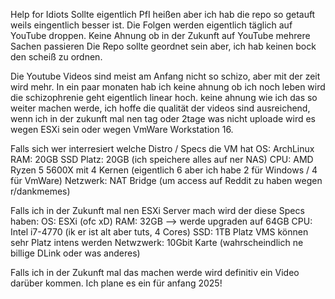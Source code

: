 Help for Idiots 
Sollte eigentlich PfI heißen aber ich hab die repo so getauft weils eingentlich besser ist.
Die Folgen werden eigentlich täglich auf YouTube droppen.
Keine Ahnung ob in der Zukunft auf YouTube mehrere Sachen passieren
Die Repo sollte geordnet sein aber, ich hab keinen bock den scheiß zu ordnen.

Die Youtube Videos sind meist am Anfang nicht so schizo, aber mit der zeit wird mehr. In ein paar monaten hab ich keine ahnung ob ich noch leben wird
die schizophrenie geht eigentlich linear hoch. keine ahnung wie ich das so weiter machen werde, ich hoffe die qualität der videos sind ausreichend, wenn ich in der zukunft
mal nen tag oder 2tage was nicht uploade wird es wegen ESXi sein oder wegen VmWare Workstation 16. 

Falls sich wer interresiert welche Distro / Specs die VM hat
  OS: ArchLinux
  RAM: 20GB
  SSD Platz: 20GB (ich speichere alles auf ner NAS)
  CPU: AMD Ryzen 5 5600X mit 4 Kernen (eigentlich 6 aber ich habe 2 für Windows / 4 für VmWare)
  Netzwerk: NAT Bridge (um access auf Reddit zu haben wegen r/dankmemes)

Falls ich in der Zukunft mal nen ESXi Server mach wird der diese Specs haben:
  OS: ESXi (ofc xD)
  RAM: 32GB --> werde upgraden auf 64GB
  CPU: Intel i7-4770 (ik er ist alt aber tuts, 4 Cores)
  SSD: 1TB Platz VMS können sehr Platz intens werden
  Netwzwerk: 10Gbit Karte (wahrscheindlich ne billige DLink oder was anderes)

Falls ich in der Zukunft mal das machen werde wird definitiv ein Video darüber kommen. Ich plane es ein für anfang 2025!
